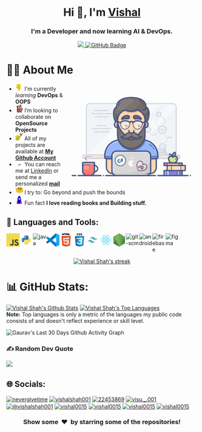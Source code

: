 <h1 align="center">Hi 👋, I'm <a href="https://www.google.com/search?q=Vishal Shah Gl Bajaj Institute of Technology" target="blank">
Vishal</a></h1>

<h3 align="center">I'm a Developer and now learning AI & DevOps.</h3>

<p align="center">
<a href="https://github.com/Meghna-DAS/github-profile-views-counter">
    <img src="https://komarev.com/ghpvc/?username=Visha193">
</a>
<a href="https://github.com/Visha193?tab=followers"><img src="https://img.shields.io/github/followers/Visha193?label=Followers&style=social" alt="GitHub Badge"></a>
</p>


# 🙋‍♂️ About Me 
<img align="right" width="350" src="https://github.com/Visha193/Visha193/blob/main/Assets/programmer.gif" alt="Coding gif" />

- <img alt="GIF" src="https://github.com/Visha193/Visha193/blob/main/Assets/wave.gif" width="20px" /> I'm currently *learning* **DevOps** & **OOPS** 
- <img alt="GIF" src="https://github.com/Visha193/Visha193/blob/main/Assets/gandalf_parrot.gif" width="20px" /> I’m looking to collaborate on **OpenSource Projects**
- <img alt="GIF" src="https://github.com/Visha193/Visha193/blob/main/Assets/headbang.gif" width="20px" /> All of my projects are available at **[My Github Account](https://github.com/Visha193?tab=repositories)**
- <img alt="GIF" src="https://github.com/Visha193/Visha193/blob/main/Assets/Handshake.gif" width="20px" /> You can reach me at [LinkedIn](https://www.linkedin.com/in/vishalshah001/) or send me a personalized **<a href="mailto:Vishal12kl@gmail.com?subject=Hola%20Vishal">mail</a>** 
- <img alt="GIF" src="https://github.com/Visha193/Visha193/blob/main/Assets/happy.gif" width="20px" /> I try to: Go beyond and push the bounds
- <img alt="GIF" src="https://github.com/Visha193/Visha193/blob/main/Assets/Rocket.gif" width="20px" /> Fun fact **I love reading books and Building stuff.**
  <br/>
## 🚀 Languages and Tools:

<p align="left">
    
<img align="left" alt="JavaScript" width="35px" src="https://raw.githubusercontent.com/github/explore/80688e429a7d4ef2fca1e82350fe8e3517d3494d/topics/javascript/javascript.png" />
<img align="left" alt="HTML5" width="35px" src="https://raw.githubusercontent.com/github/explore/80688e429a7d4ef2fca1e82350fe8e3517d3494d/topics/python/python.png" />
<img align="left" alt="java" width="35px" src="https://img.icons8.com/color/48/null/java-coffee-cup-logo--v1.png" />
<img align="left" alt="Visual Studio Code" width="35px" src="https://raw.githubusercontent.com/github/explore/80688e429a7d4ef2fca1e82350fe8e3517d3494d/topics/visual-studio-code/visual-studio-code.png" />
<img align="left" alt="HTML5" width="35px" src="https://raw.githubusercontent.com/github/explore/80688e429a7d4ef2fca1e82350fe8e3517d3494d/topics/html/html.png" />
<img align="left" alt="CSS3" width="35px" src="https://raw.githubusercontent.com/github/explore/80688e429a7d4ef2fca1e82350fe8e3517d3494d/topics/css/css.png" />
<img align="left" alt="tailwind" width="35px" src="https://raw.githubusercontent.com/github/explore/80688e429a7d4ef2fca1e82350fe8e3517d3494d/topics/tailwind/tailwind.png" />
<img align="left" alt="React" width="35px" src="https://raw.githubusercontent.com/github/explore/80688e429a7d4ef2fca1e82350fe8e3517d3494d/topics/react/react.png" />
<img align="left" alt="Node.js" width="35px" src="https://raw.githubusercontent.com/github/explore/80688e429a7d4ef2fca1e82350fe8e3517d3494d/topics/nodejs/nodejs.png" />
<img align="left" alt="git-scm" width="35px" src="https://img.icons8.com/color/48/000000/git.png" />
    <img align="left" alt="android" width="35px" src="https://img.icons8.com/fluency/48/000000/android-os.png" />
    <img align="left" alt="firebase" width="35px" src="https://img.icons8.com/color/48/000000/google-firebase-console.png" />
    <img align="left" alt="figma" width="35px" src="https://img.icons8.com/color/48/000000/figma--v2.png" />
</p>
<br/>
<br/>
<br/>
<p align="center"><a href="https://github.com/Visha193/github-readme-streak-stats">
        <img title="🔥 Get streak stats for your profile at git.io/streak-stats" alt="Vishal Shah's streak" src="https://github-readme-streak-stats.herokuapp.com/?user=Visha193&theme=swift&hide_border=false"/>
</a></p>

# 📊 GitHub Stats:
<a href="https://github.com/Visha193/github-readme-stats"><img alt="Vishal Shah's Github Stats" src="https://github-readme-stats.vercel.app/api?username=Visha193&show_icons=true&count_private=true&theme=react&hide_border=true&bg_color=0D1117" /></a>
  <a href="https://github.com/Visha193/github-readme-stats"><img alt="Vishal Shah's Top Languages" src="https://github-readme-stats.vercel.app/api/top-langs/?username=Visha193&langs_count=8&count_private=true&layout=compact&theme=react&hide_border=true&bg_color=0D1117" /></a>
  <br/>
  <b>Note:</b> Top languages is only a metric of the languages my public code consists of and doesn't reflect experience or skill level.

![Gaurav's Last 30 Days Github Activity Graph](https://gaurav-github-readme-activity-graph.vercel.app/graph?username=Visha193&theme=tokyo-night)
### ✍️ Random Dev Quote
![](https://quotes-github-readme.vercel.app/api?type=horizontal&theme=radical)
## 🌐 Socials:
<a href="https://twitter.com/nevergivetime" target="blank"><img align="center" src="https://raw.githubusercontent.com/rahuldkjain/github-profile-readme-generator/master/src/images/icons/Social/twitter.svg" alt="nevergivetime" height="30" width="40" /></a>
<a href="https://linkedin.com/in/vishalshah001" target="blank"><img align="center" src="https://raw.githubusercontent.com/rahuldkjain/github-profile-readme-generator/master/src/images/icons/Social/linked-in-alt.svg" alt="vishalshah001" height="30" width="40" /></a>
<a href="https://stackoverflow.com/users/22453869" target="blank"><img align="center" src="https://raw.githubusercontent.com/rahuldkjain/github-profile-readme-generator/master/src/images/icons/Social/stack-overflow.svg" alt="22453869" height="30" width="40" /></a>
<a href="https://instagram.com/visu._.001" target="blank"><img align="center" src="https://raw.githubusercontent.com/rahuldkjain/github-profile-readme-generator/master/src/images/icons/Social/instagram.svg" alt="visu._.001" height="30" width="40" /></a>
<a href="https://medium.com/@vishalshah001" target="blank"><img align="center" src="https://raw.githubusercontent.com/rahuldkjain/github-profile-readme-generator/master/src/images/icons/Social/medium.svg" alt="@vishalshah001" height="30" width="40" /></a>
<a href="https://www.codechef.com/users/vishal0015" target="blank"><img align="center" src="https://cdn.jsdelivr.net/npm/simple-icons@3.1.0/icons/codechef.svg" alt="vishal0015" height="30" width="40" /></a>
<a href="https://codeforces.com/profile/vishal0015" target="blank"><img align="center" src="https://raw.githubusercontent.com/rahuldkjain/github-profile-readme-generator/master/src/images/icons/Social/codeforces.svg" alt="vishal0015" height="30" width="40" /></a>
<a href="https://www.leetcode.com/vishal0015" target="blank"><img align="center" src="https://raw.githubusercontent.com/rahuldkjain/github-profile-readme-generator/master/src/images/icons/Social/leet-code.svg" alt="vishal0015" height="30" width="40" /></a>
<a href="https://auth.geeksforgeeks.org/user/vishal0015" target="blank"><img align="center" src="https://raw.githubusercontent.com/rahuldkjain/github-profile-readme-generator/master/src/images/icons/Social/geeks-for-geeks.svg" alt="vishal0015" height="30" width="40" /></a>
</p>
<div align="center">
<h3 align="center">Show some &nbsp;❤️&nbsp; by starring some of the repositories!</h3>
</div>

